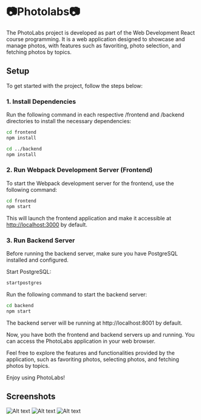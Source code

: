 # :camera:**Photolabs**:camera:

The PhotoLabs project is developed as part of the Web Development React course programming. It is a web application designed to showcase and manage photos, with features such as favoriting, photo selection, and fetching photos by topics.

## Setup

To get started with the project, follow the steps below:

### 1. Install Dependencies

Run the following command in each respective /frontend and /backend directories to install the necessary dependencies:

```sh
cd frontend
npm install

cd ../backend
npm install
```

### 2. Run Webpack Development Server (Frontend)

To start the Webpack development server for the frontend, use the following command:

```sh
cd frontend
npm start
```

This will launch the frontend application and make it accessible at [http://localhost:3000](http://localhost:3000) by default.

### 3. Run Backend Server

Before running the backend server, make sure you have PostgreSQL installed and configured.

Start PostgreSQL:

```sh
startpostgres
```

Run the following command to start the backend server:

```sh
cd backend
npm start
```

The backend server will be running at http://localhost:8001 by default.

Now, you have both the frontend and backend servers up and running. You can access the PhotoLabs application in your web browser.

Feel free to explore the features and functionalities provided by the application, such as favoriting photos, selecting photos, and fetching photos by topics.

Enjoy using PhotoLabs!

## Screenshots

![Alt text](image.png)
![Alt text](image.png)
![Alt text](image-1.png)

